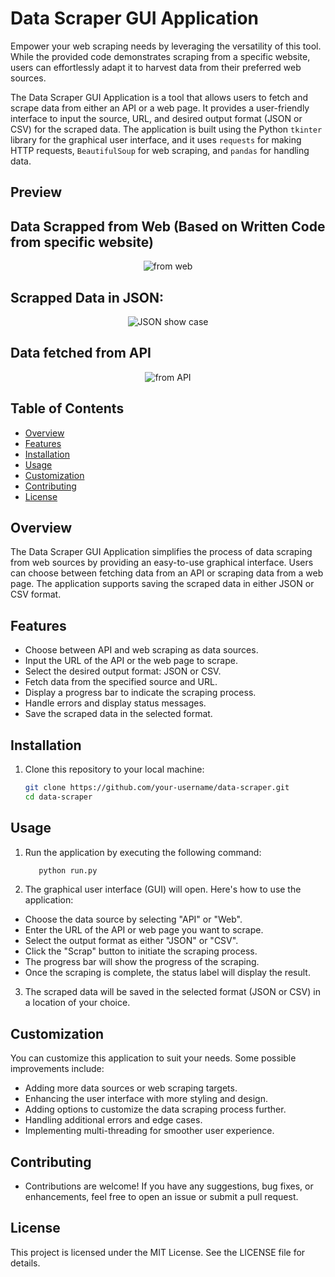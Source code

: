 # Data Scraper GUI Application

Empower your web scraping needs by leveraging the versatility of this tool. While the provided code demonstrates scraping from a specific website, users can effortlessly adapt it to harvest data from their preferred web sources.

The Data Scraper GUI Application is a tool that allows users to fetch and scrape data from either an API or a web page. It provides a user-friendly interface to input the source, URL, and desired output format (JSON or CSV) for the scraped data. The application is built using the Python `tkinter` library for the graphical user interface, and it uses `requests` for making HTTP requests, `BeautifulSoup` for web scraping, and `pandas` for handling data.

## Preview

## Data Scrapped from Web (Based on Written Code from specific website)
<p align="center">
   <img src="https://github.com/Dev-Hooman/data-scrapper/assets/80707427/c7298b25-505f-46d3-be7e-f541b1eccc9a" alt="from web" />
</p>

## Scrapped Data in JSON:

<p align="center">
   <img src="https://github.com/Dev-Hooman/data-scrapper/assets/80707427/653f943b-db99-4e7f-aa1b-705234ccfbc2" alt="JSON show case" />
</p>

## Data fetched from API

<p align="center">
      <img src="https://github.com/Dev-Hooman/data-scrapper/assets/80707427/7494540b-cc1f-4771-8939-5f07c0470a3a" alt="from API" />
</p>



## Table of Contents

- [Overview](#overview)
- [Features](#features)
- [Installation](#installation)
- [Usage](#usage)
- [Customization](#customization)
- [Contributing](#contributing)
- [License](#license)

## Overview

The Data Scraper GUI Application simplifies the process of data scraping from web sources by providing an easy-to-use graphical interface. Users can choose between fetching data from an API or scraping data from a web page. The application supports saving the scraped data in either JSON or CSV format.

## Features

- Choose between API and web scraping as data sources.
- Input the URL of the API or the web page to scrape.
- Select the desired output format: JSON or CSV.
- Fetch data from the specified source and URL.
- Display a progress bar to indicate the scraping process.
- Handle errors and display status messages.
- Save the scraped data in the selected format.

## Installation

1. Clone this repository to your local machine:
   ```bash
   git clone https://github.com/your-username/data-scraper.git
   cd data-scraper
## Usage

1. Run the application by executing the following command:
   ```bash
      python run.py
2. The graphical user interface (GUI) will open. Here's how to use the application:

- Choose the data source by selecting "API" or "Web".
- Enter the URL of the API or web page you want to scrape.
- Select the output format as either "JSON" or "CSV".
- Click the "Scrap" button to initiate the scraping process.
- The progress bar will show the progress of the scraping.
- Once the scraping is complete, the status label will display the result.
  
3. The scraped data will be saved in the selected format (JSON or CSV) in a location of your choice.


## Customization
  
  You can customize this application to suit your needs. Some possible improvements include:

- Adding more data sources or web scraping targets.
- Enhancing the user interface with more styling and design.
- Adding options to customize the data scraping process further.
- Handling additional errors and edge cases.
- Implementing multi-threading for smoother user experience.
  
## Contributing
- Contributions are welcome! If you have any suggestions, bug fixes, or enhancements, feel free to open an issue or submit a pull request.

## License
This project is licensed under the MIT License. See the LICENSE file for details.

